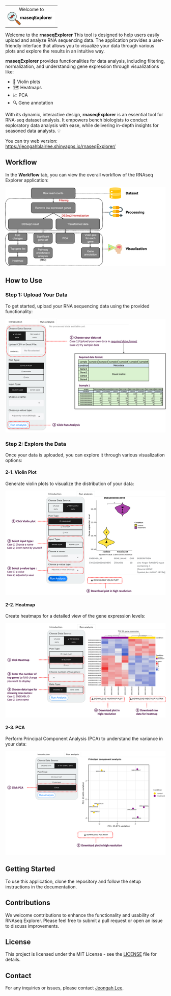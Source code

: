 <table style="width: 100%;">
  <tr>
    <td style="text-align: center;">
      Welcome to <br>
      <img src="https://raw.githubusercontent.com/jeongahblairlee/rnaseqExplorer/refs/heads/main/notebook/logo_pic.png" alt="logo" style="width: 150px; height: auto;">
    </td>
  </tr>
</table>




Welcome to the **rnaseqExplorer** This tool is designed to help users easily upload and analyze RNA sequencing data. The application provides a user-friendly interface that allows you to visualize your data through various plots and explore the results in an intuitive way.

**rnaseqExplorer** provides functionalities for data analysis, including filtering, normalization, and understanding gene expression through visualizations like:

- 🎻 Violin plots
- 🗺️ Heatmaps
- 📈 PCA
- 🔍 Gene annotation

With its dynamic, interactive design, **rnaseqExplorer** is an essential tool for RNA-seq dataset analysis. It empowers bench biologists to conduct exploratory data analysis with ease, while delivering in-depth insights for seasoned data analysts. 💡

You can try web version: 
https://jeongahblairlee.shinyapps.io/rnaseqExplorer/


## Workflow

In the **Workflow** tab, you can view the overall workflow of the RNAseq Explorer application:

![Workflow](https://raw.githubusercontent.com/jeongahblairlee/rnaseqExplorer/refs/heads/main/notebook/workflow.png)

## How to Use

### Step 1: Upload Your Data

To get started, upload your RNA sequencing data using the provided functionality:

![Upload Data](https://raw.githubusercontent.com/jeongahblairlee/rnaseqExplorer/refs/heads/main/notebook/function1.png)

### Step 2: Explore the Data

Once your data is uploaded, you can explore it through various visualization options:

#### 2-1. Violin Plot

Generate violin plots to visualize the distribution of your data:

![Violin Plot](https://raw.githubusercontent.com/jeongahblairlee/rnaseqExplorer/refs/heads/main/notebook/function2.png)

#### 2-2. Heatmap

Create heatmaps for a detailed view of the gene expression levels:

![Heatmap](https://raw.githubusercontent.com/jeongahblairlee/rnaseqExplorer/refs/heads/main/notebook/function3.png)

#### 2-3. PCA

Perform Principal Component Analysis (PCA) to understand the variance in your data:

![PCA](https://raw.githubusercontent.com/jeongahblairlee/rnaseqExplorer/refs/heads/main/notebook/function4.png)

## Getting Started

To use this application, clone the repository and follow the setup instructions in the documentation.

## Contributions

We welcome contributions to enhance the functionality and usability of RNAseq Explorer. Please feel free to submit a pull request or open an issue to discuss improvements.

## License

This project is licensed under the MIT License - see the [LICENSE](LICENSE) file for details.

## Contact

For any inquiries or issues, please contact [Jeongah Lee](jeongahblair@gmail.com). 

